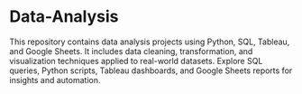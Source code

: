 # Data-Analysis
This repository contains data analysis projects using Python, SQL, Tableau, and Google Sheets. It includes data cleaning, transformation, and visualization techniques applied to real-world datasets. Explore SQL queries, Python scripts, Tableau dashboards, and Google Sheets reports for insights and automation.
